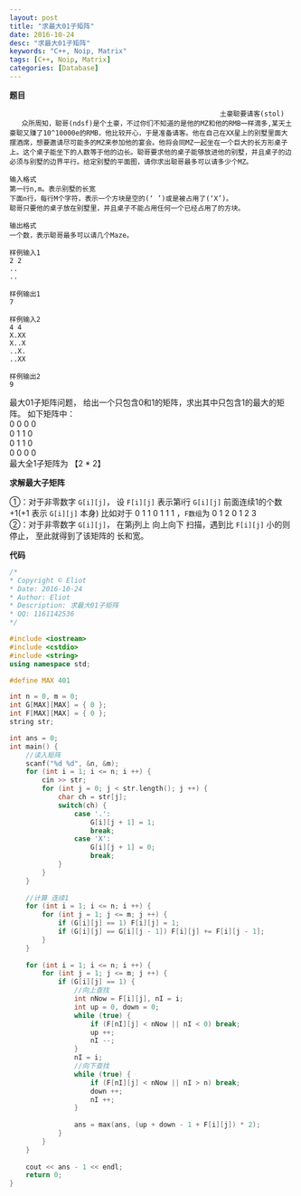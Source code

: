 ```yaml
---
layout: post
title: "求最大01子矩阵"
date: 2016-10-24
desc: "求最大01子矩阵"
keywords: "C++, Noip, Matrix"
tags: [C++, Noip, Matrix]
categories: [Database]
---
```


**题目**

```
                            						土豪聪要请客(stol)
   众所周知，聪哥(ndsf)是个土豪，不过你们不知道的是他的MZ和他的RMB一样滴多,某天土豪聪又赚了10^10000e的RMB，他比较开心，于是准备请客。他在自己在XX星上的别墅里面大摆酒席，想要邀请尽可能多的MZ来参加他的宴会。他将会同MZ一起坐在一个巨大的长方形桌子上。这个桌子能坐下的人数等于他的边长。聪哥要求他的桌子能够放进他的别墅，并且桌子的边必须与别墅的边界平行。给定别墅的平面图，请你求出聪哥最多可以请多少个MZ。

输入格式
第一行n,m。表示别墅的长宽
下面n行，每行M个字符，表示一个方块是空的(‘ ’)或是被占用了(‘X’)。
聪哥只要他的桌子放在别墅里，并且桌子不能占用任何一个已经占用了的方块。

输出格式
一个数，表示聪哥最多可以请几个Maze。

样例输入1
2 2
..
..

样例输出1
7

样例输入2
4 4
X.XX
X..X
..X.
..XX

样例输出2
9
```

最大01子矩阵问题， 给出一个只包含0和1的矩阵，求出其中只包含1的最大的矩阵。
如下矩阵中：  
0 0 0 0  
0 1 1 0  
0 1 1 0  
0 0 0 0  
最大全1子矩阵为 【2 * 2】  

**求解最大子矩阵**

①：对于非零数字 ```G[i][j]```， 设 ```F[i][j]``` 表示第i行 ```G[i][j]``` 前面连续1的个数 +1(+1 表示 ```G[i][j]``` 本身) 比如对于 0 1 1 0 1 1 1 ，```F数组```为 0 1 2 0 1 2 3  
②：对于非零数字 ```G[i][j]```， 在第j列上 向上向下 扫描，遇到比 ```F[i][j]``` 小的则停止， 至此就得到了该矩阵的 长和宽。  

**代码**

```c++
/*
* Copyright © Eliot
* Date: 2016-10-24
* Author: Eliot
* Description: 求最大01子矩阵
* QQ: 1161142536
*/

#include <iostream>
#include <cstdio>
#include <string>
using namespace std;

#define MAX 401

int n = 0, m = 0;
int G[MAX][MAX] = { 0 };
int F[MAX][MAX] = { 0 };
string str;

int ans = 0;
int main() {
    //读入矩阵
	scanf("%d %d", &n, &m);
	for (int i = 1; i <= n; i ++) {
		cin >> str;
		for (int j = 0; j < str.length(); j ++) {
			char ch = str[j];
			switch(ch) {
				case '.':
					G[i][j + 1] = 1;
					break;
				case 'X':
					G[i][j + 1] = 0;
					break;
			}
		}
	}
	
	//计算 连续1 
	for (int i = 1; i <= n; i ++) {
		for (int j = 1; j <= m; j ++) {
			if (G[i][j] == 1) F[i][j] = 1;
			if (G[i][j] == G[i][j - 1]) F[i][j] += F[i][j - 1];
		}
	}
	
	for (int i = 1; i <= n; i ++) {
		for (int j = 1; j <= m; j ++) {
			if (G[i][j] == 1) {
				//向上查找
				int nNow = F[i][j], nI = i;
				int up = 0, down = 0;
				while (true) {
					if (F[nI][j] < nNow || nI < 0) break;
					up ++;
					nI --;
				}
				nI = i;
				//向下查找
				while (true) {
					if (F[nI][j] < nNow || nI > n) break;
					down ++;
					nI ++;
				}
				
				ans = max(ans, (up + down - 1 + F[i][j]) * 2);
			}
		}
	}
	
	cout << ans - 1 << endl;
	return 0;
}
```
